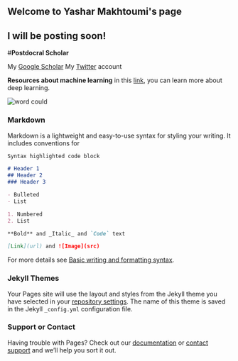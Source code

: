 ## Welcome to Yashar Makhtoumi's page
## I will be posting soon!




#**Postdocral Scholar**

My [Google Scholar](https://scholar.google.com/citations?user=ZdaCktYAAAAJ&hl=en)
My [Twitter](https://twitter.com/Yaasharr) account


**Resources about machine learning**
in this [link](https://www.youtube.com/watch?v=IHZwWFHWa-w&list=PLZHQObOWTQDNU6R1_67000Dx_ZCJB-3pi&index=11), you can learn more about deep learning. 








![word could](https://user-images.githubusercontent.com/54947386/197055002-d56e4302-a3c7-4f20-9e2d-7d69b2ba9756.png)







































### Markdown

Markdown is a lightweight and easy-to-use syntax for styling your writing. It includes conventions for

```markdown
Syntax highlighted code block

# Header 1
## Header 2
### Header 3

- Bulleted
- List

1. Numbered
2. List

**Bold** and _Italic_ and `Code` text

[Link](url) and ![Image](src)
```

For more details see [Basic writing and formatting syntax](https://docs.github.com/en/github/writing-on-github/getting-started-with-writing-and-formatting-on-github/basic-writing-and-formatting-syntax).

### Jekyll Themes

Your Pages site will use the layout and styles from the Jekyll theme you have selected in your [repository settings](https://github.com/YasharGIS/hydrosoil/settings/pages). The name of this theme is saved in the Jekyll `_config.yml` configuration file.

### Support or Contact

Having trouble with Pages? Check out our [documentation](https://docs.github.com/categories/github-pages-basics/) or [contact support](https://support.github.com/contact) and we’ll help you sort it out.
